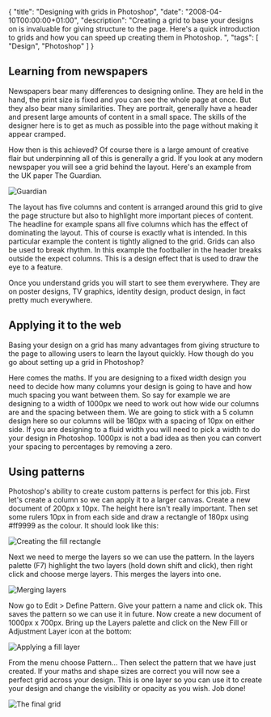 {
  "title": "Designing with grids in Photoshop",
  "date": "2008-04-10T00:00:00+01:00",
  "description": "Creating a grid to base your designs on is invaluable for giving structure to the page. Here's a quick introduction to grids and how you can speed up creating them in Photoshop. ",
  "tags": [
    "Design",
    "Photoshop"
  ]
}

## Learning from newspapers

Newspapers bear many differences to designing online. They are held in the hand, the print size is fixed and you can see the whole page at once. But they also bear many similarities. They are portrait, generally have a header and present large amounts of content in a small space. The skills of the designer here is to get as much as possible into the page without making it appear cramped.

How then is this achieved? Of course there is a large amount of creative flair but underpinning all of this is generally a grid. If you look at any modern newspaper you will see a grid behind the layout. Here's an example from the UK paper The Guardian.

![Guardian][1] 

The layout has five columns and content is arranged around this grid to give the page structure but also to highlight more important pieces of content. The headline for example spans all five columns which has the effect of dominating the layout. This of course is exactly what is intended. In this particular example the content is tightly aligned to the grid. Grids can also be used to break rhythm. In this example the footballer in the header breaks outside the expect columns. This is a design effect that is used to draw the eye to a feature.

Once you understand grids you will start to see them everywhere. They are on poster designs, TV graphics, identity design, product design, in fact pretty much everywhere.

## Applying it to the web

Basing your design on a grid has many advantages from giving structure to the page to allowing users to learn the layout quickly. How though do you go about setting up a grid in Photoshop?

Here comes the maths. If you are designing to a fixed width design you need to decide how many columns your design is going to have and how much spacing you want between them. So say for example we are designing to a width of 1000px we need to work out how wide our columns are and the spacing between them. We are going to stick with a 5 column design here so our columns will be 180px with a spacing of 10px on either side. If you are designing to a fluid width you will need to pick a width to do your design in Photoshop. 1000px is not a bad idea as then you can convert your spacing to percentages by removing a zero.

## Using patterns

Photoshop's ability to create custom patterns is perfect for this job. First let's create a column so we can apply it to a larger canvas. Create a new document of 200px x 10px. The height here isn't really important. Then set some rulers 10px in from each side and draw a rectangle of 180px using #ff9999 as the colour. It should look like this:

![Creating the fill rectangle][2] 

Next we need to merge the layers so we can use the pattern. In the layers palette (F7) highlight the two layers (hold down shift and click), then right click and choose merge layers. This merges the layers into one.

![Merging layers][3] 

Now go to Edit > Define Pattern. Give your pattern a name and click ok. This saves the pattern so we can use it in future. Now create a new document of 1000px x 700px. Bring up the Layers palette and click on the New Fill or Adjustment Layer icon at the bottom:

![Applying a fill layer][4] 

From the menu choose Pattern... Then select the pattern that we have just created. If your maths and shape sizes are correct you will now see a perfect grid across your design. This is one layer so you can use it to create your design and change the visibility or opacity as you wish. Job done! 

![The final grid][5]

 [1]: https://shapeshed.com/images/articles/guardian_grid.jpg
 [2]: https://shapeshed.com/images/articles/grid_rectangle.jpg
 [3]: https://shapeshed.com/images/articles/grid_merge.jpg
 [4]: https://shapeshed.com/images/articles/grid_new_fill.jpg
 [5]: https://shapeshed.com/images/articles/grid_final.png

